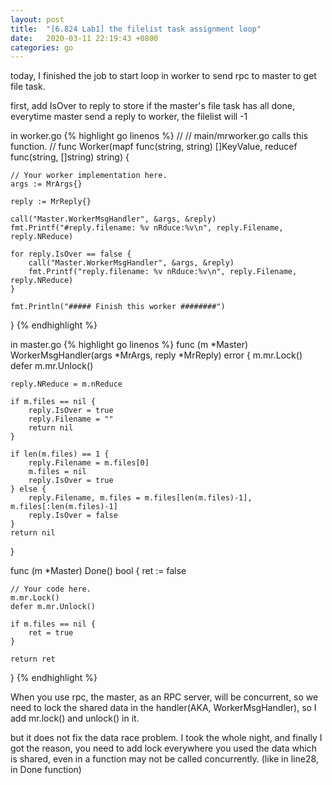 ```yaml
---
layout: post
title:  "[6.824 Lab1] the filelist task assignment loop"
date:   2020-03-11 22:19:43 +0800
categories: go
---
```


today, I finished the job to start loop in worker to send rpc to master to get file task.


first, add IsOver to reply to store if the master's file task has all done, everytime master send a reply to worker, the filelist will -1

in worker.go
{% highlight go linenos %}
//
// main/mrworker.go calls this function.
//
func Worker(mapf func(string, string) []KeyValue,
	reducef func(string, []string) string) {

	// Your worker implementation here.
	args := MrArgs{}
	
	reply := MrReply{}

	call("Master.WorkerMsgHandler", &args, &reply)
	fmt.Printf("#reply.filename: %v nRduce:%v\n", reply.Filename, reply.NReduce)
    
    for reply.IsOver == false {
    	call("Master.WorkerMsgHandler", &args, &reply)
    	fmt.Printf("reply.filename: %v nRduce:%v\n", reply.Filename, reply.NReduce)
    }

	fmt.Println("##### Finish this worker ########")
}
{% endhighlight %}

in master.go
{% highlight go linenos %}
func (m *Master) WorkerMsgHandler(args *MrArgs, reply *MrReply) error {
    m.mr.Lock()
    defer m.mr.Unlock()
    
    reply.NReduce = m.nReduce

    if m.files == nil {
    	reply.IsOver = true
    	reply.Filename = ""
    	return nil
    }

    if len(m.files) == 1 {
    	reply.Filename = m.files[0]
    	m.files = nil
    	reply.IsOver = true
    } else {
        reply.Filename, m.files = m.files[len(m.files)-1], m.files[:len(m.files)-1]
        reply.IsOver = false
    }
    return nil
}

func (m *Master) Done() bool {
	ret := false

	// Your code here.
	m.mr.Lock()
	defer m.mr.Unlock()

    if m.files == nil {
    	ret = true
    }

	return ret
}
{% endhighlight %}

When you use rpc, the master, as an RPC server, will be concurrent, so we need to lock the shared data in the handler(AKA, WorkerMsgHandler), so I add mr.lock() and unlock() in it.

but it does not fix the data race problem. I took the whole night, and finally I got the reason, you need to add lock everywhere you used the data which is shared, even in a function may not be called concurrently. (like in line28, in Done function)